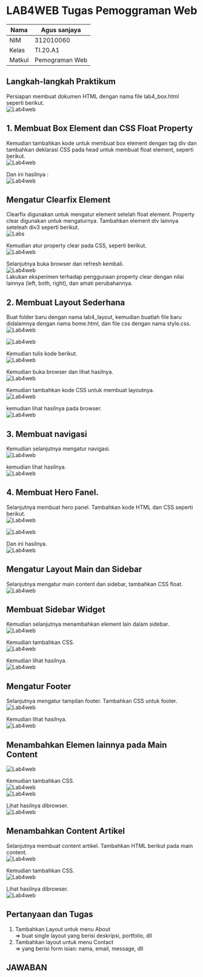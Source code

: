 # LAB4WEB Tugas Pemoggraman Web

| Nama        | Agus sanjaya     |
| ----------  | -------------    |
| NIM         | 312010060        |
| Kelas       | TI.20.A1         |
| Matkul      | Pemograman Web   |

## Langkah-langkah Praktikum
Persiapan membuat dokumen HTML dengan nama file lab4_box.html seperti berikut.<br>
![Lab4web](img/langkah-langkah.PNG)<br>

## 1. Membuat Box Element dan CSS Float Property
Kemudian tambahkan kode untuk membuat box element dengan tag div dan tambahkan deklarasi CSS pada head untuk membuat float element, seperti berikut.<br>
![Lab4web](img/membuat%20Box%20dan%20CSS.PNG)<br>

Dan ini hasilnya :<br>
![Lab4web](img/hasil%20Box%20element.PNG)<br>

## Mengatur Clearfix Element
Clearfix digunakan untuk mengatur element setelah float element. Property clear digunakan untuk
mengaturnya.
Tambahkan element div lainnya seteleah div3 seperti berikut.<br>
![Labs](img/menambahkan%20element%20div.PNG)<br>

Kemudian atur property clear pada CSS, seperti berikut.<br>
![Lab4web](img/div4.PNG)<br>

Selanjutnya buka browser dan refresh kembali.<br>
![Lab4web](img/hasil%20div4.PNG)<br>
Lakukan eksperimen terhadap penggunaan property clear dengan nilai lainnya (left, both, right),
dan amati perubahannya.

## 2. Membuat Layout Sederhana
Buat folder baru dengan nama lab4_layout, kemudian buatlah file baru didalamnya dengan nama
home.html, dan file css dengan nama style.css.<br>
![Lab4web](img/home%20html.PNG)<br>

![Lab4web](img/home%20html%202.PNG)<br>

Kemudian tulis kode berikut.<br>
![Lab4web](img/kode%20layout.PNG)<br>

Kemudian buka browser dan lihat hasilnya.<br>
![Lab4web](img/hasil%20layout%20sederhana.PNG)<br>

Kemudian tambahkan kode CSS untuk membuat layoutnya.<br>
![Lab4web](img/kode%20css%20layout.PNG)<br>

kemudian lihat hasilnya pada browser.<br>
![Lab4web](img/hasil%20%20css%20layout.PNG)<br>

## 3. Membuat navigasi
Kemudian selanjutnya mengatur navigasi.<br>
![Lab4web](img/membuat%20navigasi.png)<br>

kemudian lihat hasilnya.<br>
![Lab4web](img/hasil%20navigasi.png)<br>

## 4. Membuat Hero Fanel.
Selanjutnya membuat hero panel. Tambahkan kode HTML dan CSS seperti berikut.<br>
![Lab4web](img/hero%20fanel%20html.png)<br>

![Lab4web](img/hero%20fanel%20css.png)<br>

Dan ini hasilnya.<br>
![Lab4web](img/hasil%20membuat%20hero%20fanel.png)<br>

## Mengatur Layout Main dan Sidebar
Selanjutnya mengatur main content dan sidebar, tambahkan CSS float.<br>
![Lab4web](img/mengatur%20main.png)<br>

## Membuat Sidebar Widget
Kemudian selanjutnya menambahkan element lain dalam sidebar.<br>
![Lab4web](img/membuat%20sidebar.png)<br>

Kemudian tambahkan CSS.<br>
![Lab4web](img/widget%20css.png)<br>

Kemudian lihat hasilnya.<br>
![Lab4web](img/hasil%20membuat%20sidebar.png)<br>

## Mengatur Footer
Selanjutnya mengatur tampilan footer. Tambahkan CSS untuk footer.<br>
![Lab4web](img/mengatur%20footer.png)<br>

Kemudian lihat hasilnya.<br>
![Lab4web](img/hasil%20footer.png)<br>

## Menambahkan Elemen lainnya pada Main Content
![Lab4web](img/menambahkan%20main%20konten.png)<br>

Kemudian tambahkan CSS.<br>
![Lab4web](img/box%20css.png)<br>
![Lab4web](img/box%20css%202.png)<br>

Lihat hasilnya dibrowser.<br>
![Lab4web](img/hasil%20main%20konten.png)<br>

## Menambahkan Content Artikel
Selanjutnya membuat content artikel. Tambahkan HTML berikut pada main content.<br>
![Lab4web](img/artikel%20html.png)<br>

Kemudian tambahkan CSS.<br>
![Lab4web](img/artikel%20css.png)<br>

Lihat hasilnya dibrowser.<br>
![Lab4web](img/hasil%20artikel.png)<br>

## Pertanyaan dan Tugas
1. Tambahkan Layout untuk menu About <br>
    => buat single layout yang berisi deskripsi, portfolio, dll
2. Tambahkan layout untuk menu Contact<br>
    => yang berisi form isian: nama, email, message, dll
## JAWABAN 

